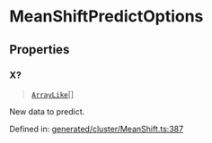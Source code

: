 # MeanShiftPredictOptions

## Properties

### X?

> [`ArrayLike`](../types/ArrayLike.md)[]

New data to predict.

Defined in:  [generated/cluster/MeanShift.ts:387](https://github.com/transitive-bullshit/scikit-learn-ts/blob/b59c1ff/packages/sklearn/src/generated/cluster/MeanShift.ts#L387)
